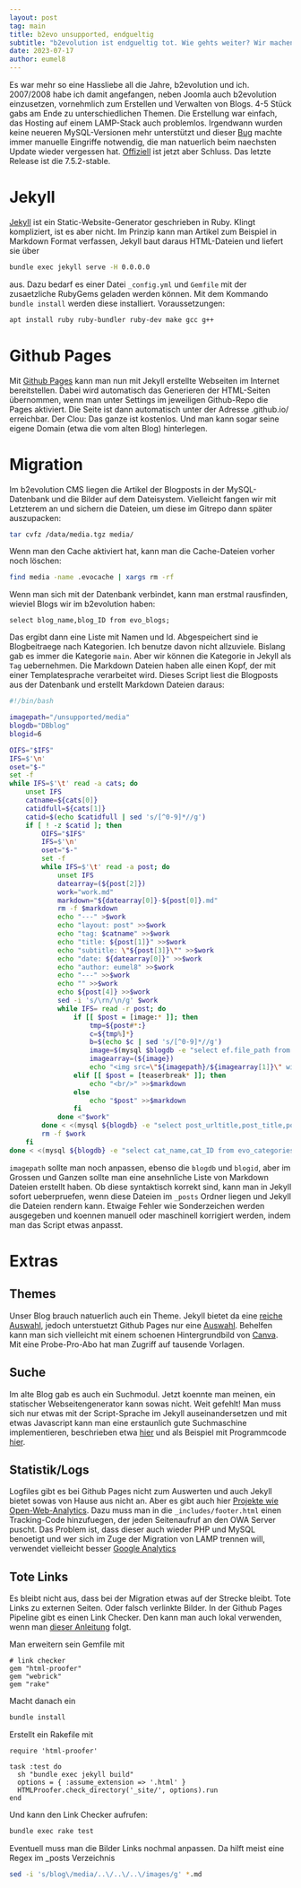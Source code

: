 ```yaml
---
layout: post
tag: main
title: b2evo unsupported, endgueltig
subtitle: "b2evolution ist endgueltig tot. Wie gehts weiter? Wir machen jetzt Jekyll!"
date: 2023-07-17
author: eumel8
---
```


Es war mehr so eine Hassliebe all die Jahre, b2evolution und ich. 2007/2008 habe ich damit angefangen, neben Joomla auch b2evolution einzusetzen, vornehmlich zum Erstellen und Verwalten von Blogs. 4-5 Stück gabs am Ende zu unterschiedlichen Themen. Die Erstellung war einfach, das Hosting auf einem LAMP-Stack auch problemlos. Irgendwann wurden keine neueren MySQL-Versionen mehr unterstützt und dieser [Bug](https://github.com/b2evolution/b2evolution/issues/105) machte immer manuelle Eingriffe notwendig, die man natuerlich beim naechsten Update wieder vergessen hat. [Offiziell](https://b2evolution.net/news/2022/03/26/2022-update-eol) ist jetzt aber Schluss. Das letzte Release ist die 7.5.2-stable.

# Jekyll

[Jekyll](https://jekyllrb.com/) ist ein Static-Website-Generator geschrieben in Ruby. Klingt kompliziert, ist es aber nicht. Im Prinzip kann man Artikel zum Beispiel in Markdown Format verfassen, Jekyll baut daraus HTML-Dateien und liefert sie über

```bash
bundle exec jekyll serve -H 0.0.0.0
```

aus. Dazu bedarf es einer Datei `_config.yml` und `Gemfile` mit der zusaetzliche RubyGems geladen werden können. Mit dem Kommando `bundle install` werden diese installiert. Voraussetzungen:

```bash
apt install ruby ruby-bundler ruby-dev make gcc g++
```

# Github Pages

Mit [Github Pages](https://docs.github.com/de/pages/setting-up-a-github-pages-site-with-jekyll) kann man nun mit Jekyll erstellte Webseiten im Internet bereitstellen. Dabei wird automatisch das Generieren der HTML-Seiten übernommen, wenn man unter Settings im jeweiligen Github-Repo die Pages aktiviert. Die Seite ist dann automatisch unter der Adresse <username>.github.io/<reponame> erreichbar. Der Clou: Das ganze ist kostenlos. Und man kann sogar seine eigene Domain (etwa die vom alten Blog) hinterlegen.

# Migration

Im b2evolution CMS liegen die Artikel der Blogposts in der MySQL-Datenbank und die Bilder auf dem Dateisystem. Vielleicht fangen wir mit Letzterem an und sichern die Dateien, um diese im Gitrepo dann später auszupacken:

```bash
tar cvfz /data/media.tgz media/
```

Wenn man den Cache aktiviert hat, kann man die Cache-Dateien vorher noch löschen:

```bash
find media -name .evocache | xargs rm -rf
```

Wenn man sich mit der Datenbank verbindet, kann man erstmal rausfinden, wieviel Blogs wir im b2evolution haben:

```shell
select blog_name,blog_ID from evo_blogs;
```

Das ergibt dann eine Liste mit Namen und Id. Abgespeichert sind ie Blogbeitraege nach Kategorien. Ich benutze davon nicht allzuviele. Bislang gab es immer die Kategorie `main`. Aber wir können die Kategorie in Jekyll als `Tag` uebernehmen. Die Markdown Dateien haben alle einen Kopf, der mit einer Templatesprache verarbeitet wird. Dieses Script liest die Blogposts aus der Datenbank und erstellt Markdown Dateien daraus:

```bash
#!/bin/bash

imagepath="/unsupported/media"
blogdb="DBblog"
blogid=6

OIFS="$IFS"
IFS=$'\n'
oset="$-"
set -f
while IFS=$'\t' read -a cats; do
    unset IFS
    catname=${cats[0]}
    catidfull=${cats[1]}
    catid=$(echo $catidfull | sed 's/[^0-9]*//g')
    if [ ! -z $catid ]; then
        OIFS="$IFS"
        IFS=$'\n'
        oset="$-"
        set -f
        while IFS=$'\t' read -a post; do
            unset IFS
            datearray=(${post[2]})
            work="work.md"
            markdown="${datearray[0]}-${post[0]}.md"
            rm -f $markdown
            echo "---" >$work
            echo "layout: post" >>$work
            echo "tag: $catname" >>$work
            echo "title: ${post[1]}" >>$work
            echo "subtitle: \"${post[3]}\"" >>$work
            echo "date: ${datearray[0]}" >>$work
            echo "author: eumel8" >>$work
            echo "---" >>$work
            echo "" >>$work
            echo ${post[4]} >>$work
            sed -i 's/\rn/\n/g' $work
            while IFS= read -r post; do
                if [[ $post = [image:* ]]; then
                    tmp=${post#*:}
                    c=${tmp%]*}
                    b=$(echo $c | sed 's/[^0-9]*//g')
                    image=$(mysql $blogdb -e "select ef.file_path from evo_files ef, evo_links el where ef.file_ID=el.link_file_ID and el.link_ID=$b")
                    imagearray=(${image})
                    echo "<img src=\"${imagepath}/${imagearray[1]}\" width=\"585\" height=\"386\"/>" >>$markdown
                elif [[ $post = [teaserbreak* ]]; then
                    echo "<br/>" >>$markdown
                else
                    echo "$post" >>$markdown
                fi
            done <"$work"
        done < <(mysql ${blogdb} -e "select post_urltitle,post_title,post_datecreated,post_excerpt, post_content from evo_items__item where post_main_cat_ID=$catid;")
        rm -f $work
    fi
done < <(mysql ${blogdb} -e "select cat_name,cat_ID from evo_categories where cat_blog_ID=$blogid;")
```


`imagepath` sollte man noch anpassen, ebenso die `blogdb` und `blogid`, aber im Grossen und Ganzen sollte man eine ansehnliche Liste von Markdown Dateien erstellt haben. Ob diese syntaktisch korrekt sind, kann man in Jekyll sofort ueberpruefen, wenn diese Dateien im `_posts` Ordner liegen und Jekyll die Dateien rendern kann. Etwaige Fehler wie Sonderzeichen werden ausgegeben und koennen manuell oder maschinell korrigiert werden, indem man das Script etwas anpasst.

# Extras

## Themes

Unser Blog brauch natuerlich auch ein Theme. Jekyll bietet da eine [reiche Auswahl](https://jekyllrb.com/docs/themes/), jedoch unterstuetzt Github Pages nur eine [Auswahl](https://pages.github.com/themes/). Behelfen kann man sich vielleicht mit einem schoenen Hintergrundbild von [Canva](https://www.canva.com/templates/?query=wallpaper). Mit eine Probe-Pro-Abo hat man Zugriff auf tausende Vorlagen.

## Suche

Im alte Blog gab es auch ein Suchmodul. Jetzt koennte man meinen, ein statischer Webseitengenerator kann sowas nicht. Weit gefehlt! Man muss sich nur etwas mit der Script-Sprache im Jekyll auseinandersetzen und mit etwas Javascript kann man eine erstaunlich gute Suchmaschine implementieren, beschrieben etwa [hier](https://blog.webjeda.com/instant-jekyll-search/) und als Beispiel mit Programmcode [hier](https://github.com/christian-fei/Simple-Jekyll-Search).

## Statistik/Logs

Logfiles gibt es bei Github Pages nicht zum Auswerten und auch Jekyll bietet sowas von Hause aus nicht an. Aber es gibt auch hier [Projekte wie Open-Web-Analytics](https://github.com/Open-Web-Analytics/Open-Web-Analytics). Dazu muss man in die `_includes/footer.html` einen Tracking-Code hinzufuegen, der jeden Seitenaufruf an den OWA Server puscht. Das Problem ist, dass dieser auch wieder PHP und MySQL benoetigt und wer sich im Zuge der Migration von LAMP trennen will, verwendet vielleicht besser [Google Analytics](https://analytics.google.com)

## Tote Links

Es bleibt nicht aus, dass bei der Migration etwas auf der Strecke bleibt. Tote Links zu externen Seiten. Oder falsch verlinkte Bilder.
In der Github Pages Pipeline gibt es einen Link Checker. Den kann man auch lokal verwenden, wenn man [dieser Anleitung](https://danielsieger.com/blog/2021/03/28/check-broken-links-jekyll.html) folgt. 

Man erweitern sein Gemfile mit

```
# link checker
gem "html-proofer"
gem "webrick"
gem "rake"
```

Macht danach ein

```bash
bundle install
```

Erstellt ein Rakefile mit

```
require 'html-proofer'

task :test do
  sh "bundle exec jekyll build"
  options = { :assume_extension => '.html' }
  HTMLProofer.check_directory('_site/', options).run
end
```

Und kann den Link Checker aufrufen:

```bash
bundle exec rake test
```

Eventuell muss man die Bilder Links nochmal anpassen. Da hilft meist eine Regex im _posts Verzeichnis

```bash
sed -i 's/blog\/media/..\/..\/..\/images/g' *.md
```
